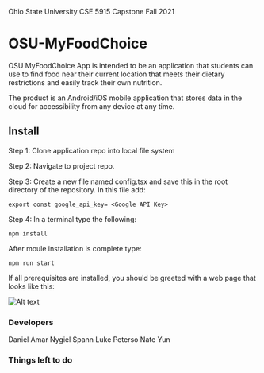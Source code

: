 
Ohio State University CSE 5915 Capstone Fall 2021

# OSU-MyFoodChoice

OSU MyFoodChoice App is intended to be an application that students can use to find food near their current location that meets their dietary restrictions and easily track their own nutrition.

The product is an Android/iOS mobile application that stores data in the cloud for accessibility from any device at any time.


## Install

Step 1: Clone application repo into local file system

Step 2: Navigate to project repo.

Step 3: Create a new file named config.tsx and save this in the root directory of the repository. In this file add:
```
export const google_api_key= <Google API Key>
```

Step 4: In a terminal type the following:

```
npm install
```

After moule installation is complete type:
```
npm run start
```

If all prerequisites are installed, you should be greeted with a web page that looks like this:

![Alt text](relative/path/to/img.jpg?raw=true "Title")






### Developers

Daniel Amar
Nygiel Spann
Luke Peterso
Nate Yun


### Things left to do





